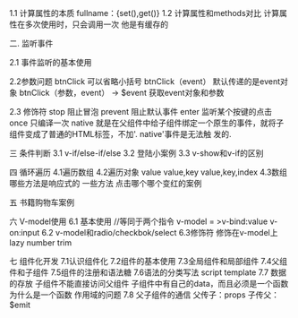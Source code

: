 1.1 计算属性的本质
    fullname：{set(),get()}
1.2 计算属性和methods对比
    计算属性在多次使用时，只会调用一次
    他是有缓存的
 
二. 监听事件

2.1 事件监听的基本使用

2.2参数问题
    btnClick 可以省略小括号
    btnClick（event） 默认传递的是event对象
    btnClick（参数，event） -> $event 获取event对象和参数

2.3 修饰符
    stop 阻止冒泡
    prevent  阻止默认事件
    enter 监听某个按键的点击
    once    只编译一次
    native 就是在父组件中给子组件绑定一个原生的事件，就将子组件变成了普通的HTML标签，不加'. native'事件是无法触  发的.
    
三 条件判断
    3.1 v-if/else-if/else
    3.2 登陆小案例
    3.3 v-show和v-if的区别
    
四 循环遍历
    4.1遍历数组
    4.2遍历对象
    value
    value,key
    value,key,index
    4.3数组哪些方法是响应式的
    一些方法
    点击哪个哪个变红的案例
    
五 书籍购物车案例
    
六  V-model使用
    6.1 基本使用
    //等同于两个指令
    v-model = >v-bind:value v-on:input
    6.2 v-model和radio/checkbok/select
    6.3修饰符 修饰在v-model上
    lazy
    number
    trim
 
七 组件化开发
    7.1认识组件化
    7.2组件的基本使用
    7.3全局组件和局部组件
    7.4父组件和子组件
    7.5组件的注册和语法糖
    7.6语法的分类写法
    script
    template
    7.7 数据的存放
    子组件不能直接访问父组件
    子组件中有自己的data，而且必须是一个函数
    为什么是一个函数 作用域的问题
    7.8 父子组件的通信
    父传子：props
    子传父：$emit
    
    
